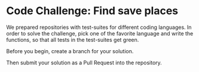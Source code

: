 # Code Challenge: Find save places

We prepared repositories with test-suites for different coding languages. In order to solve the challenge, pick one of the favorite language and write the functions, so that all tests in the test-suites get green.

Before you begin, create a branch for your solution.

Then submit your solution as a Pull Request into the repository.
